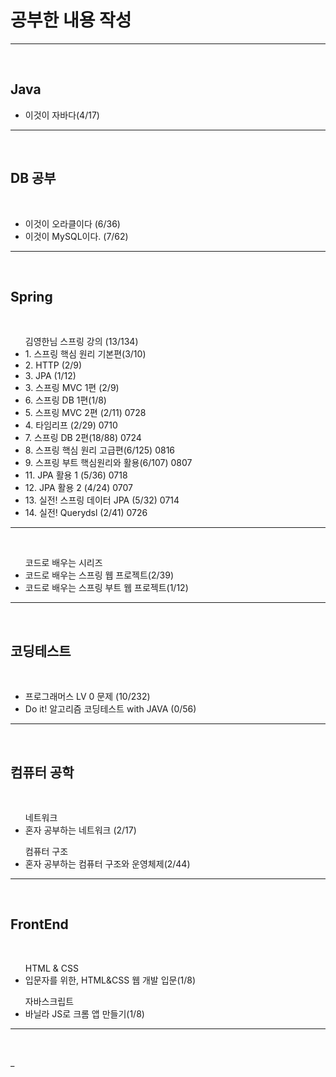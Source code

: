 <h1>공부한 내용 작성 </h1>
<hr>
<br>

<h2> Java </h2>
<ul>
 <li>이것이 자바다(4/17) </li>
</ul>
<hr>
<br>

<h2> DB 공부 </h2><br>
<ul> 
 <li> 이것이 오라클이다 (6/36) </li>
 <li> 이것이 MySQL이다. (7/62) </li>
</ul>
<hr>
<br>

<h2> Spring </h2><br>
<ul> 김영한님 스프링 강의 (13/134)
 <li> 1. 스프링 핵심 원리 기본편(3/10)</li>
 <li> 2. HTTP (2/9)</li> 
 <li> 3. JPA (1/12)</li>
 <li> 3. 스프링 MVC 1편 (2/9) </li>
 <li> 6. 스프링 DB 1편(1/8) </li>
 <li> 5. 스프링 MVC 2편 (2/11) 0728</li>
 <li> 4. 타임리프 (2/29) 0710 </li>

 <li> 7. 스프링 DB 2편(18/88) 0724 </li> 
 <li> 8. 스프링 핵심 원리 고급편(6/125) 0816</li>
 <li> 9. 스프링 부트 핵심원리와 활용(6/107) 0807</li>
 <li> 11. JPA 활용 1 (5/36) 0718</li>
 <li> 12. JPA 활용 2 (4/24) 0707</li>
 <li> 13. 실전! 스프링 데이터 JPA (5/32) 0714</li>
 <li> 14. 실전! Querydsl (2/41) 0726</li>
</ul>
<hr>
<br>
<ul> 코드로 배우는 시리즈 
    <li>코드로 배우는 스프링 웹 프로젝트(2/39)</li>
    <li>코드로 배우는 스프링 부트 웹 프로젝트(1/12)</li>
</ul>
<hr>
<br>

<h2> 코딩테스트 </h2><br>
<ul> 
 <li> 프로그래머스 LV 0 문제 (10/232) </li>
 <li> Do it! 알고리즘 코딩테스트 with JAVA (0/56)</li>
</ul>
<hr>
<br>

<h2> 컴퓨터 공학 </h2><br>
<ul> 네트워크
 <li> 혼자 공부하는 네트워크 (2/17) </li>
</ul>
<ul> 컴퓨터 구조
 <li> 혼자 공부하는 컴퓨터 구조와 운영체제(2/44) </li>
</ul>
<hr>
<br>

<h2> FrontEnd</h2><br>
<ul> HTML & CSS
    <li>입문자를 위한, HTML&CSS 웹 개발 입문(1/8)</li>
</ul>
<ul> 자바스크립트
    <li>바닐라 JS로 크롬 앱 만들기(1/8)</li>
</ul>
<hr>
<br>












_
